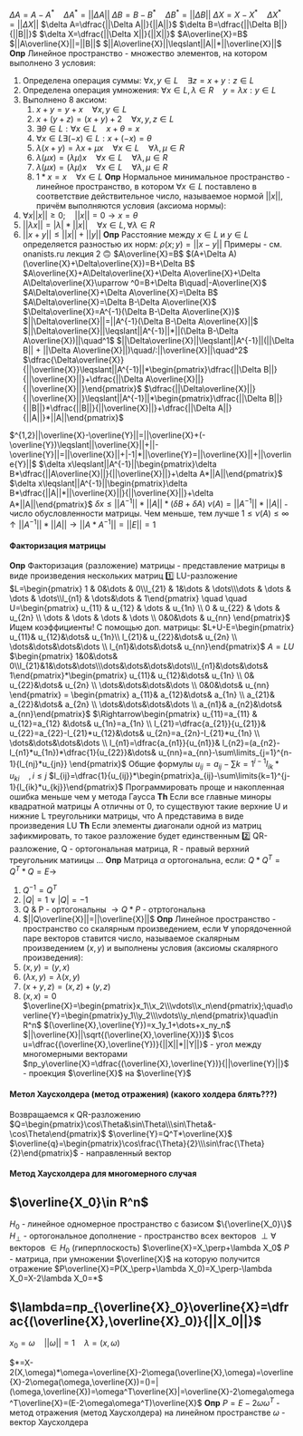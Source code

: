 $\Delta A=A-A^*\quad\Delta A^*=||\Delta A||$
$\Delta B=B-B^*\quad\Delta B^*=||\Delta B||$
$\Delta X=X-X^*\quad\Delta X^*=||\Delta X||$
$\delta A=\dfrac{||\Delta A||}{||A||}$
$\delta B=\dfrac{||\Delta B||}{||B||}$
$\delta X=\dfrac{||\Delta X||}{||X||}$
$A\overline{X}=B$
$||A\overline{X}||=||B||$
$||A\overline{X}||\leqslant||A||*||\overline{X}||$
**Опр** Линейное пространство - множество элементов, на котором выполнено 3 условия:

1. Определена операция суммы:
   $\forall x,y\in L\quad\exists z=x+y: z\in L$
1. Определена операция умножения:
   $\forall x\in L,\lambda\in R\quad y=\lambda x: y\in L$
1. Выполнено 8 аксиом:
   1. $x + y = y + x \quad \forall x,y \in L$
   1. $x+(y+z)=(x+y)+2 \quad \forall x,y,z \in L$
   1. $\exists \theta \in L: \forall x \in L \quad x+\theta=x$
   1. $\forall x \in L \exists (-x) \in L:x+(-x)=\theta$
   1. $\lambda (x+y) = \lambda x + \mu x \quad \forall x \in L \quad \forall \lambda,\mu \in R$
   1. $\lambda (\mu x) = (\lambda \mu)x \quad \forall x \in L \quad \forall \lambda,\mu \in R$
   1. $\lambda (\mu x) = (\lambda \mu) x \quad \forall x \in L \quad \forall \lambda,\mu \in R$
   1. $1*x=x\quad \forall x\in L$
      **Опр** Нормальное минимальное пространство - линейное пространство, в котором $\forall x\in L$ поставлено в соответствие действительное число, называемое нормой $||x||$, причём выполняются условия (аксиома нормы):
1. $\forall x ||x||\geqslant0;\quad||x||=0\to x=\theta$
1. $||\lambda x||=|\lambda|*||x||\quad\forall x\in L,\forall\lambda\in R$
1. $||x+y||\leqslant||x||+||y||$
   **Опр** Расстояние между $x\in L$ и $y\in L$ определяется разностью их норм: $\rho(x;y)=||x-y||$
   Примеры - см. onanists.ru лекция 2 🙃
   $A\overline{X}=B$
   $(A+\Delta A)(\overline{X}+\Delta\overline{X})=B+\Delta B$
   $A\overline{X}+A\Delta\overline{X}+\Delta A\overline{X}+\Delta A\Delta\overline{X}\uparrow ^0=B+\Delta B\quad|-A\overline{X}$
   $A\Delta\overline{X}+\Delta A\overline{X}=\Delta B$
   $A\Delta\overline{X}=\Delta B-\Delta A\overline{X}$
   $\Delta\overline{X}=A^{-1}(\Delta B-\Delta A\overline{X})$
   $||\Delta\overline{X}||=||A^{-1}(\Delta B-\Delta A\overline{X}||$
   $||\Delta\overline{X}||\leqslant||A^{-1}||*||(\Delta B-\Delta A\overline{X})||\quad^1$
   $||\Delta\overline{X}||\leqslant||A^{-1}||(||\Delta B|| + ||\Delta A\overline{X}||)\quad/:||\overline{X}||\quad^2$
   $\dfrac{\Delta\overline{X}}{||\overline{X}}\leqslant||A^{-1}||*\begin{pmatrix}\dfrac{||\Delta B||}{||\overline{X}||}+\dfrac{||\Delta A\overline{X}||}{||\overline{X}||}\end{pmatrix}$
   $\dfrac{||\Delta\overline{X}||}{||\overline{X}||}\leqslant||A^{-1}||*\begin{pmatrix}\dfrac{||\Delta B||}{||B||}*\dfrac{||B||}{||\overline{X}||}+\dfrac{||\Delta A||}{||A||}*||A||\end{pmatrix}$

$^{1,2}||\overline{X}-\overline{Y}||=||\overline{X}+(-\overline{Y})\leqslant||\overline{X}||+||-\overline{Y}||=||\overline{X}||+|-1|*||\overline{Y}=||\overline{X}||+||\overline{Y}||$
$\delta x\leqslant||A^{-1}||\begin{pmatrix}\delta B*\dfrac{||A\overline{X}||}{||\overline{X}||}+\delta A*||A||\end{pmatrix}$
$\delta x\leqslant||A^{-1}||\begin{pmatrix}\delta B*\dfrac{||A||*||\overline{X}||}{||\overline{X}||}+\delta A*||A||\end{pmatrix}$
$\delta x\leqslant||A^{-1}||*||A||*(\delta B+\delta A)$
$\nu(A)=||A^{-1}||*||A||$ - число обусловленности матрицы. Чем меньше, тем лучше
$1\leqslant\nu(A)\leqslant\infty$
$\uparrow||A^{-1}||*||A||\to||A*A^{-1}||=||E||=1$

#### Факторизация матрицы

**Опр** Факторизация (разложение) матрицы - представление матрицы в виде произведения нескольких матриц
1️⃣ LU-разложение
$L=\begin{pmatrix} 1 & 0&\dots & 0\\l_{21} & 1&\dots & \dots\\\dots & \dots & \dots & \dots\\l_{n1} & \dots&\dots & 1\end{pmatrix} \quad \quad U=\begin{pmatrix} u_{11} & u_{12} & \dots & u_{1n} \\ 0 & u_{22} & \dots & u_{2n} \\ \dots & \dots & \dots & \dots \\ 0&0&\dots & u_{nn} \end{pmatrix}$
Ищем коэффициенты! С помощью доп. матрицы:
$L+U-E=\begin{pmatrix} u_{11}& u_{12}&\dots& u_{1n}\\ l_{21}& u_{22}&\dots& u_{2n} \\ \dots&\dots&\dots&\dots \\ l_{n1}&\dots&\dots& u_{nn}\end{pmatrix}$
$A=LU$
$\begin{pmatrix} 1&0&\dots& 0\\l_{21}&1&\dots&\dots\\\dots&\dots&\dots&\dots\\l_{n1}&\dots&\dots& 1\end{pmatrix}*\begin{pmatrix} u_{11}& u_{12}&\dots& u_{1n} \\ 0& u_{22}&\dots& u_{2n} \\ \dots&\dots&\dots&\dots \\ 0&0&\dots& u_{nn} \end{pmatrix} = \begin{pmatrix} a_{11}& a_{12}&\dots& a_{1n} \\ a_{21}& a_{22}&\dots& a_{2n} \\ \dots&\dots&\dots&\dots \\ a_{n1}& a_{n2}&\dots& a_{nn}\end{pmatrix}$
$\Rightarrow\begin{pmatrix} u_{11}=a_{11} & u_{12}=a_{12} &\dots& u_{1n}=a_{1n} \\ l_{21}=\dfrac{a_{21}}{u_{21}}& u_{22}=a_{22}-l_{21}*u_{12}&\dots& u_{2n}=a_{2n}-l_{21}*u_{1n} \\ \dots&\dots&\dots&\dots \\ l_{n1}=\dfrac{a_{n1}}{u_{n1}}& l_{n2}=(a_{n2}-l_{n1}*u_{1n})*\dfrac{1}{u_{22}}&\dots& u_{nn}=a_{nn}-\sum\limits_{j=1}^{n-1}{l_{nj}*u_{jn}} \end{pmatrix}$
Общие формулы
$u_{ij}=a_{ij}-\sum\limits{k=1}^{i-1}{l_{ik}*u_{ki}}\quad,i\leqslant j$
$l_{ij}=\dfrac{1}{u_{ij}}*\begin{pmatrix}a_{ij}-\sum\limits{k=1}^{j-1}{l_{ik}*u_{kj}}\end{pmatrix}$
Программировать проще и накопленная ошибка меньше чем у метода Гаусса
**Th** Если все главные миноры квадратной матрицы А отличны от 0, то существуют такие верхние U и нижние L треугольники матрицы, что А представима в виде произведения LU
**Th** Если элементы диагонали одной из матриц зафикмировать, то такое разложение будет единственным
2️⃣  QR-разложение, Q - ортогональная матрица, R - правый верхний треугольник матиицы
$\dots$
**Опр** Матрица $\alpha$ ортогональна, если:
$Q*Q^T=Q^T*Q=E\to$

1. $Q^{-1}=Q^T$
1. $|Q|=1\lor|Q|=-1$
1. Q & P - ортогональны $\to Q*P$ - отртогональна
1. $||Q\overline{X}||=||\overline{X}||$
   **Опр** Линейное пространство  - пространство со скалярным произведением, если $\forall$ упорядоченной паре векторов ставится число, называемое скалярным произведением $(x,y)$ и выполнены условия (аксиомы скалярного произведения):
1. $(x,y)=(y,x)$
1. $(\lambda x,y)=\lambda (x,y)$
1. $(x+y,z)=(x,z)+(y,z)$
1. $(x,x)=0$
   $\overline{X}=\begin{pmatrix}x_1\\x_2\\\vdots\\x_n\end{pmatrix};\quad\overline{Y}=\begin{pmatrix}y_1\\y_2\\\vdots\\y_n\end{pmatrix}\quad\in R^n$
   $(\overline{X},\overline{Y})=x_1y_1+\dots+x_ny_n$
   $||\overline{X}||\sqrt{(\overline{X},\overline{X})}$
   $\cos u=\dfrac{(\overline{X},\overline{Y})}{||X||*||Y||}$ - угол между многомерными векторами
   $пр_y\overline{X}=\dfrac{(\overline{X},\overline{Y})}{||\overline{Y}||}$ - проекция $\overline{X}$ на $\overline{Y}$

#### Метол Хаусхолдера (метод отражения) (какого холдера блять???)

Возвращаемся к QR-разложению
$Q=\begin{pmatrix}\cos\Theta&\sin\Theta\\\sin\Theta&-\cos\Theta\end{pmatrix}$
$\overline{Y}=Q^T*\overline{X}$
$\overline{q}=\begin{pmatrix}\cos\frac{\Theta}{2}\\\sin\frac{\Theta}{2}\end{pmatrix}$ - направленный вектор

#### Метод Хаусхолдера для многомерного случая

## $\overline{X_0}\in R^n$
$H_0$ - линейное одномерное пространство с базисом $\{\overline{X_0}\}$
$H_\perp$ - ортогональное дополнение - пространство всех векторов $\perp\forall$ векторов $\in H_0$ (гиперплоскость)
$\overline{X}=X_\perp+\lambda X_0$
$P$ - матрица, при умножении $\overline{X}$ на которую получится отражение
$P\overline{X}=P(X_\perp+\lambda X_0)=X_\perp-\lambda X_0=X-2\lambda X_0=*$

## $\lambda=пр_{\overline{X}_0}\overline{X}=\dfrac{(\overline{X},\overline{X}_0)}{||X_0||}$
$x_0=\omega\quad ||\omega||=1\quad\lambda=(x,\omega)$

$*=X-2(X,\omega)*\omega=\overline{X}-2\omega(\overline{X},\omega)=\overline{X}-2\omega(\omega,\overline{X})=()=|(\omega,\overline{X})=\omega^T\overline{X}|=\overline{X}-2\omega\omega^T\overline{X}=(E-2\omega\omega^T)\overline{X}$
**Опр** $P=E-2\omega\omega^T$ - метод отражения (метод Хаусхолдера) на линейном пространстве
$\omega$ - вектор Хаусхолдера
